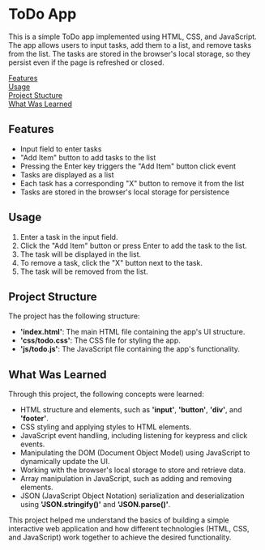# ToDo App
This is a simple ToDo app implemented using HTML, CSS, and JavaScript. The app allows users to input tasks, add them to a list, and remove tasks from the list. The tasks are stored in the browser's local storage, so they persist even if the page is refreshed or closed.

[Features](#features)  
[Usage](#usage)  
[Project Stucture](#project-structure)  
[What Was Learned](#what-was-learned)

## Features
- Input field to enter tasks
- "Add Item" button to add tasks to the list
- Pressing the Enter key triggers the "Add Item" button click event
- Tasks are displayed as a list
- Each task has a corresponding "X" button to remove it from the list
- Tasks are stored in the browser's local storage for persistence

## Usage
1. Enter a task in the input field.
1. Click the "Add Item" button or press Enter to add the task to the list.
1. The task will be displayed in the list.
1. To remove a task, click the "X" button next to the task.
1. The task will be removed from the list.

## Project Structure
The project has the following structure:

- **'index.html'**: The main HTML file containing the app's UI structure.
- **'css/todo.css'**: The CSS file for styling the app.
- **'js/todo.js'**: The JavaScript file containing the app's functionality.

## What Was Learned
Through this project, the following concepts were learned:

- HTML structure and elements, such as **'input'**, **'button'**, **'div'**, and **'footer'**.
- CSS styling and applying styles to HTML elements.
- JavaScript event handling, including listening for keypress and click events.
- Manipulating the DOM (Document Object Model) using JavaScript to dynamically update the UI.
- Working with the browser's local storage to store and retrieve data.
- Array manipulation in JavaScript, such as adding and removing elements.
- JSON (JavaScript Object Notation) serialization and deserialization using **'JSON.stringify()'** and **'JSON.parse()'**.  


This project helped me understand the basics of building a simple interactive web application and how different technologies (HTML, CSS, and JavaScript) work together to achieve the desired functionality.